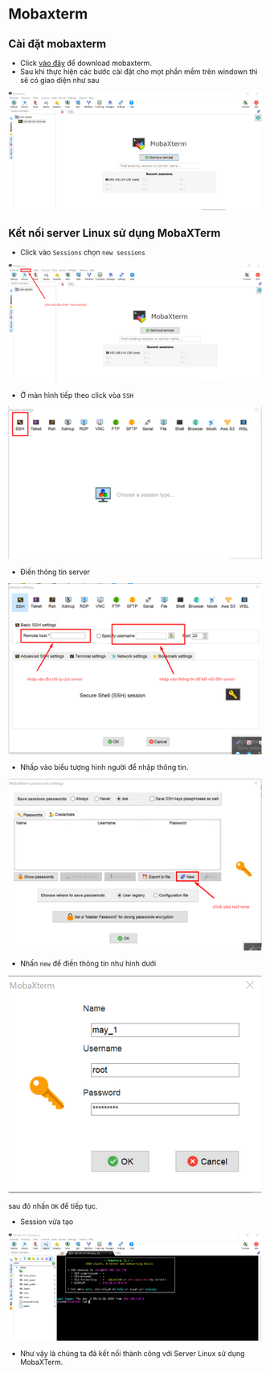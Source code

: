 <a name ="Cài đặt và sử dụng mobaxterm"></a>

# Mobaxterm
## Cài đặt mobaxterm
- Click [vào đây](https://mobaxterm.mobatek.net/download-home-edition.html) để download mobaxterm.
- Sau khi thực hiện các bước cài đặt cho mọt phần mềm trên windown thì sẽ có giao diện như sau 

![](../images/mobaxterm/giaodien.png)

## Kết nối server Linux sử dụng MobaXTerm
- Click vào `Sessions` chọn `new sessions`

![](../images/mobaxterm/new_sessions.png)

- Ở màn hình tiếp theo click vòa `SSH`

![](../images/mobaxterm/ssh.png)

- Điền thông tin server

![](../images/mobaxterm/hostname.png)

- Nhấp vào biểu tượng hình người để nhập thông tin.

![](../images/mobaxterm/new.png)

- Nhấn `new` để điền thông tin như hình dưới 

![](../images/mobaxterm/info.png)

 sau đó nhấn `OK` để tiếp tục.
 
 - Session vừa tạo

 ![](../images/mobaxterm/session.png)

- Như vậy là chúng ta đã kết nối thành công với Server Linux sử dụng MobaXTerm. 
